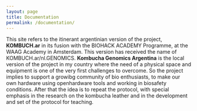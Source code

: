 ```yaml
---
layout: page
title: Documentation
permalink: /documentation/
---
```


This site refers to the itinerant argentinian version of the project, **KOMBUCH.ar** in its fusion with the BIOHACK ACADEMY Programme, at the WAAG Academy in Amsterdam.  This version has received the name of KOMBUCH.ar/nl.GENOMICS.
**Kombucha Genomics Argentina** is the local version of the project in my country where the need of a physical space and equipment is one of the very first challenges to overcome. So the project implies to support a growibg community of bio enthusiasts, to make our own hardware using openhardware tools and working in biosafety conditions. After that the idea is to repeat the protocol, with special emphasis in the research on the kombucha leather and in the development and set of the protocol for teaching.

